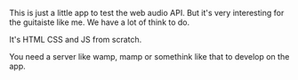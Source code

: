 This is just a little app to test the web audio API.
But it's very interesting for the guitaiste like me. We have a lot of think to do.

It's HTML CSS and JS from scratch. 

You need a server like wamp, mamp or somethink like that to develop on the app.
